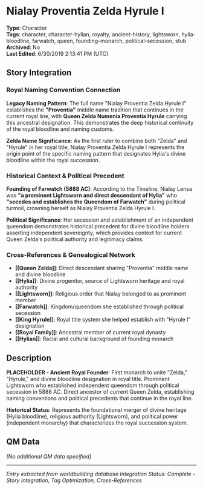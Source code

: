 # Nialay Proventia Zelda Hyrule I

**Type**: Character  
**Tags**: character, character-hylian, royalty, ancient-history, lightsworn, hylia-bloodline, farwatch, queen, founding-monarch, political-secession, stub  
**Archived**: No  
**Last Edited**: 6/30/2019 2:13:41 PM (UTC)

## Story Integration

### Royal Naming Convention Connection
**Legacy Naming Pattern**: The full name "Nialay Proventia Zelda Hyrule I" establishes the **"Proventia"** middle name tradition that continues in the current royal line, with **Queen Zelda Numenia Proventia Hyrule** carrying this ancestral designation. This demonstrates the deep historical continuity of the royal bloodline and naming customs.

**Zelda Name Significance**: As the first ruler to combine both "Zelda" and "Hyrule" in her royal title, Nialay Proventia Zelda Hyrule I represents the origin point of the specific naming pattern that designates Hylia's divine bloodline within the royal succession.

### Historical Context & Political Precedent
**Founding of Farwatch (5888 AC)**: According to the Timeline, Nialay Lensa was **"a prominent Lightsworn and direct descendant of Hylia"** who **"secedes and establishes the Queendom of Farwatch"** during political turmoil, crowning herself as Nialay Proventia Zelda Hyrule I.

**Political Significance**: Her secession and establishment of an independent queendom demonstrates historical precedent for divine bloodline holders asserting independent sovereignty, which provides context for current Queen Zelda's political authority and legitimacy claims.

### Cross-References & Genealogical Network
- **[[Queen Zelda]]**: Direct descendant sharing "Proventia" middle name and divine bloodline
- **[[Hylia]]**: Divine progenitor, source of Lightsworn heritage and royal authority
- **[[Lightsworn]]**: Religious order that Nialay belonged to as prominent member
- **[[Farwatch]]**: Kingdom/queendom she established through political secession
- **[[King Hyrule]]**: Royal title system she helped establish with "Hyrule I" designation
- **[[Royal Family]]**: Ancestral member of current royal dynasty
- **[[Hylian]]**: Racial and cultural background of founding monarch

## Description
**PLACEHOLDER - Ancient Royal Founder**: First monarch to unite "Zelda," "Hyrule," and divine bloodline designation in royal title. Prominent Lightsworn who established independent queendom through political secession in 5888 AC. Direct ancestor of current Queen Zelda, establishing naming conventions and political precedents that continue in the royal line.

**Historical Status**: Represents the foundational merger of divine heritage (Hylia bloodline), religious authority (Lightsworn), and political power (independent monarchy) that characterizes the royal succession system.

## QM Data
*[No additional QM data specified]*

---
*Entry extracted from worldbuilding database*
*Integration Status: Complete - Story Integration, Tag Optimization, Cross-References*

